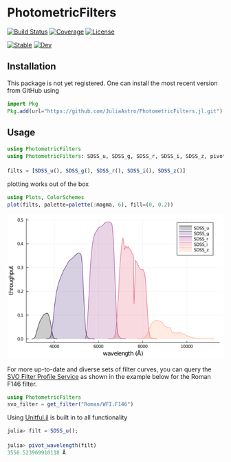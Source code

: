 # PhotometricFilters

[![Build Status](https://github.com/juliaastro/PhotometricFilters.jl/workflows/CI/badge.svg)](https://github.com/juliaastro/PhotometricFilters.jl/actions)
[![Coverage](https://codecov.io/gh/juliaastro/PhotometricFilters.jl/branch/master/graph/badge.svg)](https://codecov.io/gh/juliaastro/PhotometricFilters.jl)
[![License](https://img.shields.io/badge/License-MIT-yellow.svg)](https://opensource.org/licenses/MIT)

[![Stable](https://img.shields.io/badge/docs-stable-blue.svg)](https://juliaastro.org/PhotometricFilters/stable)
[![Dev](https://img.shields.io/badge/docs-dev-blue.svg)](https://juliaastro.github.io/PhotometricFilters.jl/dev)

## Installation

This package is not yet registered. One can install the most recent version from GitHub using 

```julia
import Pkg
Pkg.add(url="https://github.com/JuliaAstro/PhotometricFilters.jl.git")
```

## Usage

```julia
using PhotometricFilters
using PhotometricFilters: SDSS_u, SDSS_g, SDSS_r, SDSS_i, SDSS_z, pivot_wavelength

filts = [SDSS_u(), SDSS_g(), SDSS_r(), SDSS_i(), SDSS_z()]
```

plotting works out of the box

```julia
using Plots, ColorSchemes
plot(filts, palette=palette(:magma, 6), fill=(0, 0.2))
```

![](sdss.png)

For more up-to-date and diverse sets of filter curves, you can query the [SVO Filter Profile Service](https://svo2.cab.inta-csic.es/theory/fps/) as shown in the example below for the Roman F146 filter.

```julia
using PhotometricFilters
svo_filter = get_filter("Roman/WFI.F146")
```

Using [Unitful.jl](https://github.com/painterqubits/Unitful.jl) is built in to all functionality

```julia
julia> filt = SDSS_u();

julia> pivot_wavelength(filt)
3556.523969910118 Å
```
